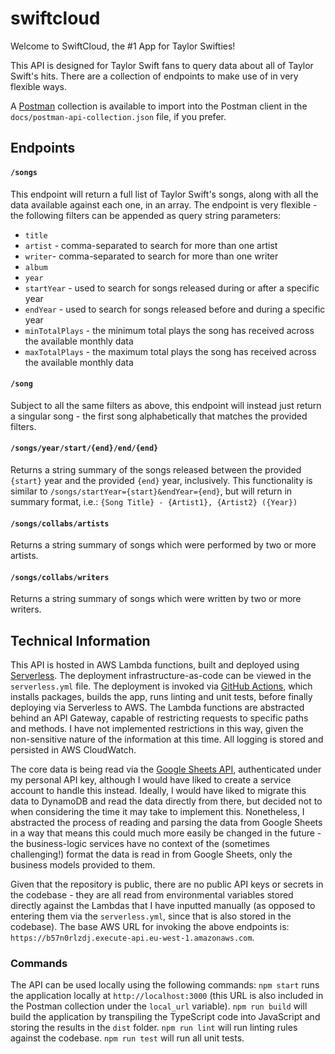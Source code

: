 # swiftcloud
Welcome to SwiftCloud, the #1 App for Taylor Swifties!

This API is designed for Taylor Swift fans to query data about all of Taylor Swift's hits. There are a collection of endpoints to make use of in very flexible ways.

A [Postman](https://www.postman.com/) collection is available to import into the Postman client in the `docs/postman-api-collection.json` file, if you prefer.

## Endpoints
#### `/songs`
This endpoint will return a full list of Taylor Swift's songs, along with all the data available against each one, in an array. The endpoint is very flexible - the following filters can be appended as query string parameters:
* `title`
* `artist` - comma-separated to search for more than one artist
* `writer`- comma-separated to search for more than one writer
* `album`
* `year`
* `startYear` - used to search for songs released during or after a specific year
* `endYear` - used to search for songs released before and during a specific year
* `minTotalPlays` - the minimum total plays the song has received across the available monthly data
* `maxTotalPlays` - the maximum total plays the song has received across the available monthly data

#### `/song`
Subject to all the same filters as above, this endpoint will instead just return a singular song - the first song alphabetically that matches the provided filters.

#### `/songs/year/start/{end}/end/{end}`
Returns a string summary of the songs released between the provided `{start}` year and the provided `{end}` year, inclusively. This functionality is similar to `/songs/startYear={start}&endYear={end}`, but will return in summary format, i.e.:
`{Song Title} - {Artist1}, {Artist2} ({Year})`

#### `/songs/collabs/artists`
Returns a string summary of songs which were performed by two or more artists.

#### `/songs/collabs/writers`
Returns a string summary of songs which were written by two or more writers.

## Technical Information
This API is hosted in AWS Lambda functions, built and deployed using [Serverless](https://www.serverless.com/). The deployment infrastructure-as-code can be viewed in the `serverless.yml` file. The deployment is invoked via [GitHub Actions](https://github.com/peteraiken/swiftcloud/actions), which installs packages, builds the app, runs linting and unit tests, before finally deploying via Serverless to AWS.
The Lambda functions are abstracted behind an API Gateway, capable of restricting requests to specific paths and methods. I have not implemented restrictions in this way, given the non-sensitive nature of the information at this time. All logging is stored and persisted in AWS CloudWatch.

The core data is being read via the [Google Sheets API](https://developers.google.com/sheets/api), authenticated under my personal API key, although I would have liked to create a service account to handle this instead. Ideally, I would have liked to migrate this data to DynamoDB and read the data directly from there, but decided not to when considering the time it may take to implement this. Nonetheless, I abstracted the process of reading and parsing the data from Google Sheets in a way that means this could much more easily be changed in the future - the business-logic services have no context of the (sometimes challenging!) format the data is read in from Google Sheets, only the business models provided to them.

Given that the repository is public, there are no public API keys or secrets in the codebase - they are all read from environmental variables stored directly against the Lambdas that I have inputted manually (as opposed to entering them via the `serverless.yml`, since that is also stored in the codebase).
The base AWS URL for invoking the above endpoints is: `https://b57n0rlzdj.execute-api.eu-west-1.amazonaws.com`.

### Commands
The API can be used locally using the following commands:
`npm start` runs the application locally at `http://localhost:3000` (this URL is also included in the Postman collection under the `local_url` variable).
`npm run build` will build the application by transpiling the TypeScript code into JavaScript and storing the results in the `dist` folder.
`npm run lint` will run linting rules against the codebase.
`npm run test` will run all unit tests.